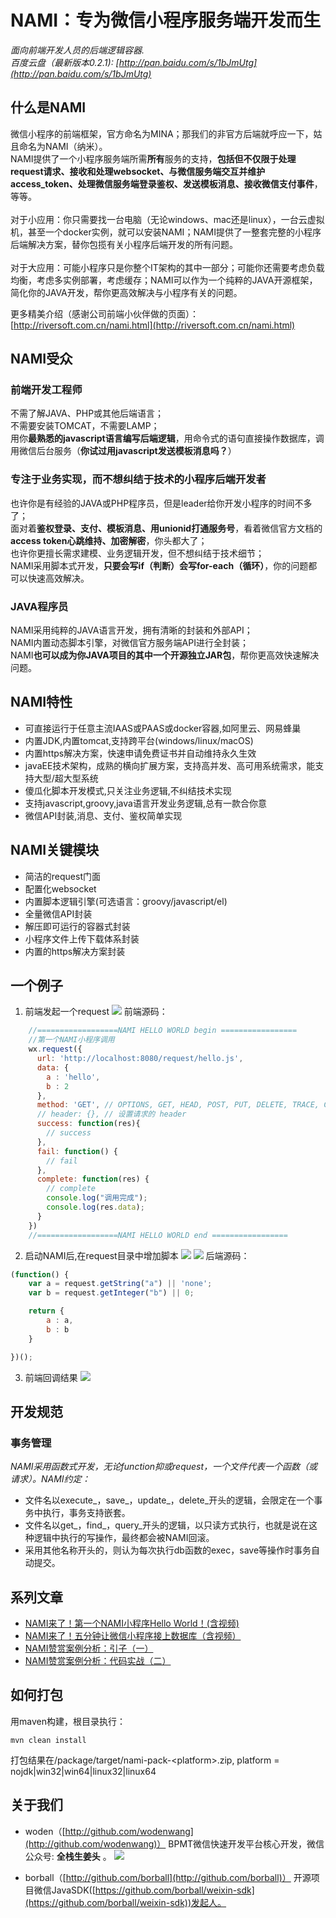 # NAMI：专为微信小程序服务端开发而生
*面向前端开发人员的后端逻辑容器.*
<br/>
*百度云盘（最新版本0.2.1): [http://pan.baidu.com/s/1bJmUtg](http://pan.baidu.com/s/1bJmUtg)*


## 什么是NAMI
微信小程序的前端框架，官方命名为MINA；那我们的非官方后端就呼应一下，姑且命名为NAMI（纳米）。<br/>
NAMI提供了一个小程序服务端所需**所有**服务的支持，**包括但不仅限于处理request请求、接收和处理websocket、与微信服务端交互并维护access_token、处理微信服务端登录鉴权、发送模板消息、接收微信支付事件**，等等。<br/>
<br/>
对于小应用：你只需要找一台电脑（无论windows、mac还是linux），一台云虚拟机，甚至一个docker实例，就可以安装NAMI；NAMI提供了一整套完整的小程序后端解决方案，替你包揽有关小程序后端开发的所有问题。<br/>
<br/>
对于大应用：可能小程序只是你整个IT架构的其中一部分；可能你还需要考虑负载均衡，考虑多实例部署，考虑缓存；NAMI可以作为一个纯粹的JAVA开源框架，简化你的JAVA开发，帮你更高效解决与小程序有关的问题。<br/>

更多精美介绍（感谢公司前端小伙伴做的页面）：[http://riversoft.com.cn/nami.html](http://riversoft.com.cn/nami.html)

## NAMI受众
### 前端开发工程师
不需了解JAVA、PHP或其他后端语言；<br/>
不需要安装TOMCAT，不需要LAMP；<br/>
用你**最熟悉的javascript语言编写后端逻辑**，用命令式的语句直接操作数据库，调用微信后台服务（**你试过用javascript发送模板消息吗？**）

### 专注于业务实现，而不想纠结于技术的小程序后端开发者
也许你是有经验的JAVA或PHP程序员，但是leader给你开发小程序的时间不多了；<br/>
面对着**鉴权登录、支付、模板消息、用unionid打通服务号**，看着微信官方文档的**access token心跳维持、加密解密**，你头都大了；<br/>
也许你更擅长需求建模、业务逻辑开发，但不想纠结于技术细节；<br/>
NAMI采用脚本式开发，**只要会写if（判断）会写for-each（循环）**，你的问题都可以快速高效解决。

### JAVA程序员
NAMI采用纯粹的JAVA语言开发，拥有清晰的封装和外部API；<br/>
NAMI内置动态脚本引擎，对微信官方服务端API进行全封装；<br/>
NAMI**也可以成为你JAVA项目的其中一个开源独立JAR包**，帮你更高效快速解决问题。

## NAMI特性
- 可直接运行于任意主流IAAS或PAAS或docker容器,如阿里云、网易蜂巢
- 内置JDK,内置tomcat,支持跨平台(windows/linux/macOS)
- 内置https解决方案，快速申请免费证书并自动维持永久生效
- javaEE技术架构，成熟的横向扩展方案，支持高并发、高可用系统需求，能支持大型/超大型系统
- 傻瓜化脚本开发模式,只关注业务逻辑,不纠结技术实现
- 支持javascript,groovy,java语言开发业务逻辑,总有一款合你意
- 微信API封装,消息、支付、鉴权简单实现

## NAMI关键模块
- 简洁的request门面
- 配置化websocket
- 内置脚本逻辑引擎(可选语言：groovy/javascript/el)
- 全量微信API封装
- 解压即可运行的容器式封装
- 小程序文件上传下载体系封装
- 内置的https解决方案封装

## 一个例子
1. 前端发起一个request
![](http://i.imgur.com/j1qXYf7.png)
前端源码：

```javascript
    //==================NAMI HELLO WORLD begin =================
    //第一个NAMI小程序调用
    wx.request({
      url: 'http://localhost:8080/request/hello.js',
      data: {
        a : 'hello',
        b : 2
      },
      method: 'GET', // OPTIONS, GET, HEAD, POST, PUT, DELETE, TRACE, CONNECT
      // header: {}, // 设置请求的 header
      success: function(res){
        // success
      },
      fail: function() {
        // fail
      },
      complete: function(res) {
        // complete
        console.log("调用完成");
        console.log(res.data);
      }
    })
    //==================NAMI HELLO WORLD end =================
```

2. 启动NAMI后,在request目录中增加脚本
![](http://i.imgur.com/MCEv7r4.png)
![](http://i.imgur.com/HTvnQMU.png)
后端源码：

```javascript
(function() {
	var a = request.getString("a") || 'none';
	var b = request.getInteger("b") || 0;

	return {
		a : a,
		b : b
	}

})();
```

3. 前端回调结果
![](http://i.imgur.com/29RPWnK.png)

## 开发规范
### 事务管理
*NAMI采用函数式开发，无论function抑或request，一个文件代表一个函数（或请求）。NAMI约定：<br/>*
- 文件名以execute_，save_，update_，delete_开头的逻辑，会限定在一个事务中执行，事务支持嵌套。
- 文件名以get_，find_，query_开头的逻辑，以只读方式执行，也就是说在这种逻辑中执行的写操作，最终都会被NAMI回滚。
- 采用其他名称开头的，则认为每次执行db函数的exec，save等操作时事务自动提交。

## 系列文章
- [NAMI来了！第一个NAMI小程序Hello World！(含视频)](http://mp.weixin.qq.com/s/229Ni6VOeLEkEaUH7CfWVg)
- [NAMI来了！五分钟让微信小程序接上数据库（含视频）](http://mp.weixin.qq.com/s/M05_V7QecDZJMLZ_QPhHLA)
- [NAMI赞赏案例分析：引子（一）](http://mp.weixin.qq.com/s/UnS5Xjlc_3N66l2bP7wAlQ)
- [NAMI赞赏案例分析：代码实战（二）](http://mp.weixin.qq.com/s/GmHD_0LJWXAjswA94h-MPw)

## 如何打包
用maven构建，根目录执行：
```
mvn clean install
```
打包结果在/package/target/nami-pack-\<platform>.zip, platform = nojdk|win32|win64|linux32|linux64

## 关于我们
- woden（[http://github.com/wodenwang](http://github.com/wodenwang)）
BPMT微信快速开发平台核心开发，微信公众号: **全栈生姜头** 。
![](http://i.imgur.com/bfh9QVR.jpg)

- borball（[http://github.com/borball](http://github.com/borball)）
开源项目微信JavaSDK([https://github.com/borball/weixin-sdk](https://github.com/borball/weixin-sdk))发起人。
